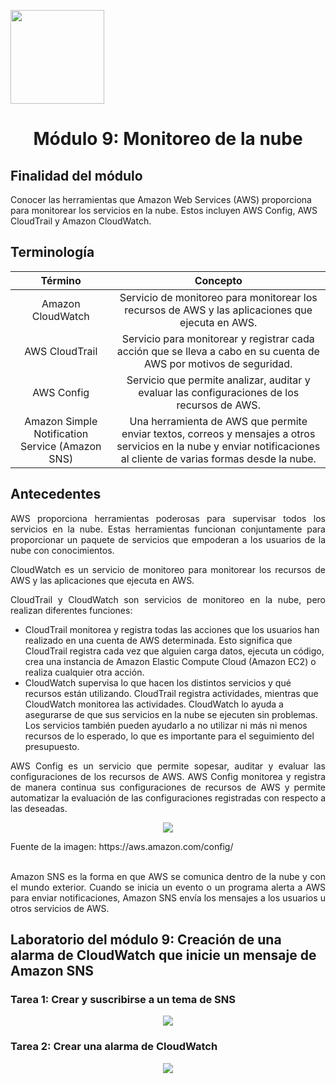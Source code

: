 <p align="left">
  <img src="https://semanadelcannabis.cayetano.edu.pe/assets/img/logo-upch.png" width="150">
  <h1 align="center">Módulo 9: Monitoreo de la nube</h1>
</p>

## Finalidad del módulo
Conocer las herramientas que Amazon Web Services (AWS) proporciona para monitorear los servicios en la nube. Estos incluyen AWS Config, AWS CloudTrail y Amazon CloudWatch.

## Terminología
| Término  | Concepto  |
| :------------: | :------------: |
| Amazon CloudWatch  | Servicio de monitoreo para monitorear los recursos de AWS y las aplicaciones que ejecuta en AWS.  |
| AWS CloudTrail  | Servicio para monitorear y registrar cada acción que se lleva a cabo en su cuenta de AWS por motivos de seguridad.  |
| AWS Config  | Servicio que permite analizar, auditar y evaluar las configuraciones de los recursos de AWS.  |
| Amazon Simple Notification Service (Amazon SNS)  | Una herramienta de AWS que permite enviar textos, correos y mensajes a otros servicios en la nube y enviar notificaciones al cliente de varias formas desde la nube.  |

## Antecedentes
<p align="justify">
AWS proporciona herramientas poderosas para supervisar todos los servicios en la nube. Estas herramientas funcionan conjuntamente para proporcionar un paquete de servicios que empoderan a los usuarios de la nube con conocimientos.</p>
<p align="justify">
CloudWatch es un servicio de monitoreo para monitorear los recursos de AWS y las aplicaciones que ejecuta en AWS.</p>
<p align="justify">
CloudTrail y CloudWatch son servicios de monitoreo en la nube, pero realizan diferentes funciones:</p>

- CloudTrail monitorea y registra todas las acciones que los usuarios han realizado en una cuenta de AWS determinada. Esto significa que CloudTrail registra cada vez que alguien carga datos, ejecuta un código, crea una instancia de Amazon Elastic Compute Cloud (Amazon EC2) o realiza cualquier otra acción.
- CloudWatch supervisa lo que hacen los distintos servicios y qué recursos están utilizando. CloudTrail registra actividades, mientras que CloudWatch monitorea las actividades. CloudWatch lo ayuda a asegurarse de que sus servicios en la nube se ejecuten sin problemas. Los servicios también pueden ayudarlo a no utilizar ni más ni menos recursos de lo esperado, lo que es importante para el seguimiento del presupuesto.

<p align="justify">
AWS Config es un servicio que permite sopesar, auditar y evaluar las configuraciones de los recursos de AWS. AWS Config monitorea y registra de manera continua sus configuraciones de recursos de AWS y permite automatizar la evaluación de las configuraciones registradas con respecto a las deseadas.</p>

<p align= "center">
  <img src="https://github.com/EdwinJaraOFC/CDRPersonal/assets/150296803/50b80484-68b9-4461-bcab-f0ca77b0c383">
</p>
Fuente de la imagen: https://aws.amazon.com/config/<br><br>

<p align="justify">
Amazon SNS es la forma en que AWS se comunica dentro de la nube y con el mundo exterior. Cuando se inicia un evento o un programa alerta a AWS para enviar notificaciones, Amazon SNS envía los mensajes a los usuarios u otros servicios de AWS.</p>

## Laboratorio del módulo 9: Creación de una alarma de CloudWatch que inicie un mensaje de Amazon SNS
### Tarea 1: Crear y suscribirse a un tema de SNS
<p align= "center">
  <img src="https://github.com/EdwinJaraOFC/CDRPersonal/assets/150296803/33d5827e-5f55-46de-8b71-3a7a6d7ccd23">
</p>

### Tarea 2: Crear una alarma de CloudWatch
<p align= "center">
  <img src="https://github.com/EdwinJaraOFC/CDRPersonal/assets/150296803/57d3aaf2-4d7a-4749-b146-4b210d67a2c7">
</p>
